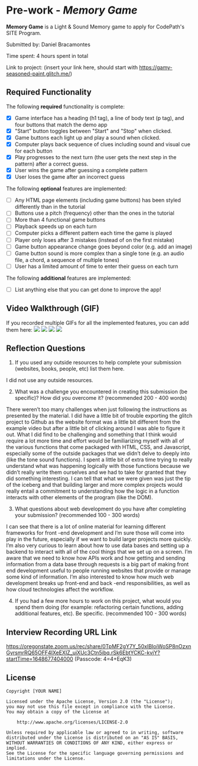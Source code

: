 # Pre-work - *Memory Game*

**Memory Game** is a Light & Sound Memory game to apply for CodePath's SITE Program. 

Submitted by: Daniel Bracamontes

Time spent: 4 hours spent in total

Link to project: (insert your link here, should start with https://gamy-seasoned-paint.glitch.me/)

## Required Functionality

The following **required** functionality is complete:

* [x] Game interface has a heading (h1 tag), a line of body text (p tag), and four buttons that match the demo app
* [x] "Start" button toggles between "Start" and "Stop" when clicked. 
* [x] Game buttons each light up and play a sound when clicked. 
* [x] Computer plays back sequence of clues including sound and visual cue for each button
* [x] Play progresses to the next turn (the user gets the next step in the pattern) after a correct guess. 
* [x] User wins the game after guessing a complete pattern
* [x] User loses the game after an incorrect guess

The following **optional** features are implemented:

* [ ] Any HTML page elements (including game buttons) has been styled differently than in the tutorial
* [ ] Buttons use a pitch (frequency) other than the ones in the tutorial
* [ ] More than 4 functional game buttons
* [ ] Playback speeds up on each turn
* [ ] Computer picks a different pattern each time the game is played
* [ ] Player only loses after 3 mistakes (instead of on the first mistake)
* [ ] Game button appearance change goes beyond color (e.g. add an image)
* [ ] Game button sound is more complex than a single tone (e.g. an audio file, a chord, a sequence of multiple tones)
* [ ] User has a limited amount of time to enter their guess on each turn

The following **additional** features are implemented:

- [ ] List anything else that you can get done to improve the app!

## Video Walkthrough (GIF)

If you recorded multiple GIFs for all the implemented features, you can add them here:
![](http://g.recordit.co/iYs9VpU1MR.gif)
![](http://g.recordit.co/cRbjTWEJGk.gif)
![](http://g.recordit.co/mk7Vdbn5rU.gif)
![](gif4-link-here)

## Reflection Questions
1. If you used any outside resources to help complete your submission (websites, books, people, etc) list them here. 

I did not use any outside resources.

2. What was a challenge you encountered in creating this submission (be specific)? How did you overcome it? (recommended 200 - 400 words) 

There weren’t too many challenges when just following the instructions as presented by the material. I did have a little bit of trouble exporting the glitch project to Github as the website format was a little bit different from the example video but after a little bit of clicking around I was able to figure it out. What I did find to be challenging and something that I think would require a lot more time and effort would be familiarizing myself with all of the various functions that come packaged with HTML, CSS, and Javascript, especially some of the outside packages that we didn’t delve to deeply into (like the tone sound functions). I spent a little bit of extra time trying to really understand what was happening logically with those functions because we didn’t really write them ourselves and we had to take for granted that they did something interesting. I can tell that what we were given was just the tip of the iceberg and that building larger and more complex projects would really entail a commitment to understanding how the logic in a function interacts with other elements of the program (like the DOM). 

3. What questions about web development do you have after completing your submission? (recommended 100 - 300 words)
 
I can see that there is a lot of online material for learning different frameworks for front -end development and I’m sure those will come into play in the future, especially if we want to build larger projects more quickly. I’m also very curious to learn about how to use data bases and setting up a backend to interact with all of the cool things that we set up on a screen. I’m aware that we need to know how APIs work and how getting and sending information from a data base through requests is a big part of making front end development useful to people running websites that provide or manage some kind of information. I’m also interested to know how much web development breaks up front-end and back -end responsibilities, as well as how cloud technologies affect the workflow.

4. If you had a few more hours to work on this project, what would you spend them doing (for example: refactoring certain functions, adding additional features, etc). Be specific. (recommended 100 - 300 words) 




## Interview Recording URL Link

https://oregonstate.zoom.us/rec/share/0TpMF2gY7Y_50xIBIoiWoSP8nOzxnGyrsmrRQ65OFF4IXeEXIZ_uiXUc3Ctn5ibq.rSk6EbtYCKC-kvjY?startTime=1648677404000 (Passcode: 4=4+EqK3)


## License

    Copyright [YOUR NAME]

    Licensed under the Apache License, Version 2.0 (the "License");
    you may not use this file except in compliance with the License.
    You may obtain a copy of the License at

        http://www.apache.org/licenses/LICENSE-2.0

    Unless required by applicable law or agreed to in writing, software
    distributed under the License is distributed on an "AS IS" BASIS,
    WITHOUT WARRANTIES OR CONDITIONS OF ANY KIND, either express or implied.
    See the License for the specific language governing permissions and
    limitations under the License.
